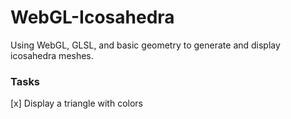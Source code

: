 # WebGL-Icosahedra
Using WebGL, GLSL, and basic geometry to generate and display icosahedra meshes.

### Tasks

[x] Display a triangle with colors
